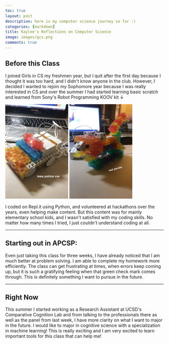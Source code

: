 ```yaml
---
toc: true
layout: post
description: here is my computer science journey so far :)
categories: [markdown]
title: Kaylee's Reflections on Computer Science  
image: images/gcs.png
comments: true
---
```


## Before this Class 
I joined Girls in CS my freshmen year, but I quit after the first day because I thought it was too hard, and I didn't know anyone in the club. However, I decided I wanted to rejoin my Sophomore year because I was really interested in CS and over the summer I had started learning basic scratch and learned from Sony's Robot Programming KOOV kit  ↓ 

<img src="https://github.com/kayleehou/myproject/blob/master/images/policecar.jpg?raw=true"
     width="200" 
     height="300" />
<img src="https://github.com/kayleehou/myproject/blob/master/images/redpanda.JPG?raw=true"
     width="200" 
     height="300" />

I coded on Repl.it using Python, and volunteered at hackathons over the years, even helping make content. But this content was for mainly elementary school kids, and I wasn't satisfied with my coding skills. No matter how many times I tried, I just couldn't understand coding at all. 

---

## Starting out in APCSP:
Even just taking this class for three weeks, I have already noticed that I am much better at problem solving. I am able to complete my homework more efficiently. The class can get frustrating at times, when errors keep coming up, but it is such a gratifying feeling when that green check mark comes through. This is definitely something I want to pursue in the future. 

---
## Right Now 
This summer I started working as a Research Assistant at UCSD's Comparative Cognition Lab and from talking to the professionals there as well as the panel from last week, I have more clarity on what I want to major in the future. I would like to major in cognitive science with a specialization in machine learning! This is really exciting and I am very excited to learn important tools for this class that can help me!


